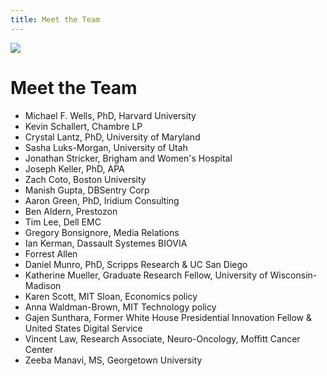 ```yaml
---
title: Meet the Team
---
```

![](img/group_photo.jpg)

# Meet the Team<!--StartFragment-->

<!--StartFragment-->

* Michael F. Wells, PhD, Harvard University
* Kevin Schallert, Chambre LP
* Crystal Lantz, PhD, University of Maryland
* Sasha Luks-Morgan, University of Utah
* Jonathan Stricker, Brigham and Women's Hospital
* Joseph Keller, PhD, APA
* Zach Coto, Boston University
* Manish Gupta, DBSentry Corp
* Aaron Green, PhD, Iridium Consulting
* Ben Aldern, Prestozon
* Tim Lee, Dell EMC
* Gregory Bonsignore, Media Relations
* Ian Kerman, Dassault Systemes BIOVIA
* Forrest Allen
* Daniel Munro, PhD, Scripps Research & UC San Diego
* Katherine Mueller, Graduate Research Fellow, University of Wisconsin-Madison
* Karen Scott, MIT Sloan, Economics policy
* Anna Waldman-Brown, MIT Technology policy
* Gajen Sunthara, Former White House Presidential Innovation Fellow & United States Digital Service
* Vincent Law, Research Associate, Neuro-Oncology, Moffitt Cancer Center
* Zeeba Manavi, MS, Georgetown University

<!--EndFragment-->

<!--EndFragment-->